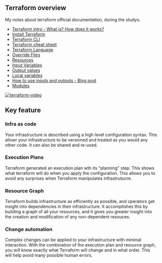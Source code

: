 ## Terraform overview 

My notes about terraform official documentation, during the studys.

- [Terraform intro - What is? How does it works?](https://www.terraform.io/intro)
- [Install Terraform](https://learn.hashicorp.com/tutorials/terraform/install-cli)
- [Terraform CLI](https://www.terraform.io/cli)
- [Terraform cheat sheet](https://acloudguru.com/blog/engineering/the-ultimate-terraform-cheatsheet)
- [Terraform Language](https://www.terraform.io/language)
- [Override Files](https://www.terraform.io/language/files/override)
- [Resources](https://www.terraform.io/language/resources)
- [Input Variables](https://www.terraform.io/language/values/variables)
- [Output values](https://www.terraform.io/language/values/outputs)
- [Local variables](https://www.terraform.io/language/values/locals)
- [How to use inputs and outputs - Blog post](https://acloudguru.com/blog/engineering/how-to-use-terraform-inputs-and-outputs)
- [Modules](https://www.terraform.io/language/modules)

[![terraform-video](https://www.terraform.io/_next/static/images/how-tf-works-2-88c36cecdbf1d3a92cc3976dd85ff8ad.png?fit=max&fm=png&q=80)](https://www.terraform.io/videos/oss-cli-demo.mp4)


## Key feature 

### Infra as code
Your infrastructure is described using a high level configuration syntax. This allowr your infrastructure to be versioned and treated as you would any other code. It can also be shared and re-used. 

### Execution Plans
Terraform generated an execution plan wth its "planning" step. This shows what terraform will do when you apply the configuration. This allows you to avoid any surprises when Terraform manipulates infrastrutucre. 

### Resource Graph 
Terraform builds infrastructure as efficiently as possible, and operators get insight into dependencies in their infrastructure. It accomplishes this by building a graph of all your resources, and it gives you greater insight into the creation and modification of any non-dependent resouces. 

### Change automation
Complex changes can be applied to your infrastructure with minimal interaction. With the combination of the execution plan and resource graph, you will know exactly what Terraform will change and in what order. This will help avoid many possible human errors.
